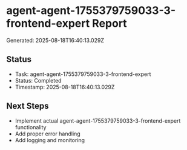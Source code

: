 # agent-agent-1755379759033-3-frontend-expert Report

Generated: 2025-08-18T16:40:13.029Z

## Status
- Task: agent-agent-1755379759033-3-frontend-expert
- Status: Completed
- Timestamp: 2025-08-18T16:40:13.029Z

## Next Steps
- Implement actual agent-agent-1755379759033-3-frontend-expert functionality
- Add proper error handling
- Add logging and monitoring
